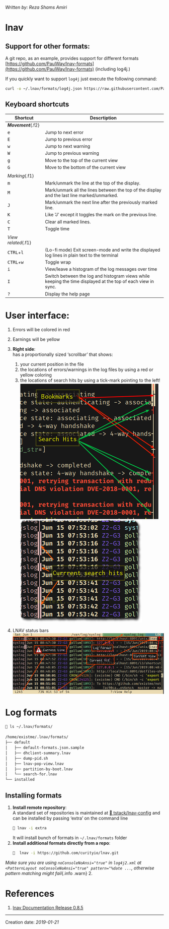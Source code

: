 _Written by: Reza Shams Amiri_

# lnav

## Support for other formats:

A git repo, as an example, provides support for different formats [https://github.com/PaulWay/lnav-formats](https://github.com/PaulWay/lnav-formats) (including log4j.)

If you quickly want to support `log4j` just execute the following command:
 
``` bash
curl -o ~/.lnav/formats/log4j.json https://raw.githubusercontent.com/PaulWay/lnav-formats/master/log4j.json
```

## Keyboard shortcuts

Shortcut                   | Descrtiption 
---------------------------|---------------------------------------------------
_**Movement**_{.f2}| 
<kbd>e</kbd>|Jump to next error
<kbd>E</kbd>|Jump to previous error
<kbd>w</kbd>|Jump to next warning
<kbd>W</kbd>|Jump to previous warning
<kbd>g</kbd>|Move to the top of the current view
<kbd>G</kbd>|Move to the bottom of the current view
||
|_Marking_{.f1}|
<kbd>m</kbd>               | Mark/unmark the line at the top of the display.
<kbd>M</kbd>               | Mark/unmark all the lines between the top of the display and the last line marked/unmarked.
<kbd>J</kbd>               | Mark/unmark the next line after the previously marked line.
<kbd>K</kbd>               | Like 'J' except it toggles the mark on the previous line.
<kbd>C</kbd>               | Clear all marked lines.
<kbd>T</kbd>               | Toggle time
||
|_View related_{.f1}|
<kbd>CTRL</kbd>+<kbd>l</kbd>  | (Lo-fi mode) Exit screen-mode and write the displayed log lines in plain text to the terminal
<kbd>CTRL</kbd>+<kbd>w</kbd>  | Toggle wrap
<kbd>i</kbd>                  | View/leave a histogram of the log messages over time
<kbd>I</kbd>                  | Switch between the log and histogram views while keeping the time displayed at the top of each view in sync.
<kbd>?</kbd>                  | Display the help page

# User interface:
1. Errors will be colored in red
2. Earnings will be yellow
3. **Right side**:   
    has a proportionally sized ‘scrollbar’ that shows:   
   1.  your current position in the file
   2.  the locations of errors/warnings in the log files by using a red or yellow coloring
   3.  the locations of search hits by using a tick-mark pointing to the left!
    ![lnav-hits.png](/img/unix/lnav-hits.png#3dt)![lnav-search-hits.png](/img/unix/lnav-search-hits.png)

4. LNAV status bars
    ![lnav-status.png](/img/unix/lnav-status.png)

# Log formats
``` sh
 ls ~/.lnav/formats/

/home/existme/.lnav/formats/
├── default
│   ├── default-formats.json.sample
│   ├── dhclient-summary.lnav
│   ├── dump-pid.sh
│   ├── lnav-pop-view.lnav
│   ├── partition-by-boot.lnav
│   └── search-for.lnav
└── installed
```
## Installing formats
1. **Install remote repository**:   
    A standard set of repositories is maintained at [ tstack/lnav-config][GTLCOCDFL] and can be installed by passing ‘extra’ on the command line
    ``` sh
     lnav -i extra    
    ```
    It will install bunch of formats in `~/.lnav/formats` folder
1. **Install additional formats directly from a repo**:
   ``` sh
     lnav -i https://github.com/curityio/lnav.git
   ```
  _Make sure you are using `noConsoleNoAnsi="true"` in `log4j2.xml` at `<PatternLayout noConsoleNoAnsi="true" pattern="%date ...`, otherwise pattern matching might fail_{.info .warn}
2. 
# References
1. [lnav Documentation Release 0.8.5][TNE]
* * *
Creation date: _2019-01-21_

[TNE]: https://buildmedia.readthedocs.org/media/pdf/lnav/latest/lnav.pdf
[GTLCOCDFL]: https://github.com/tstack/lnav-config